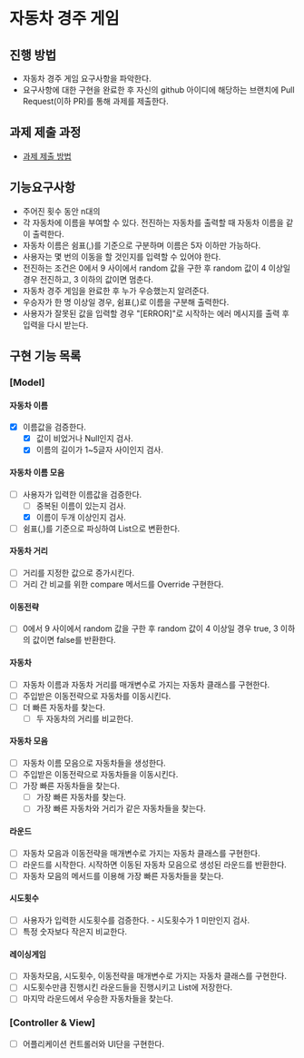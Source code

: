 # 자동차 경주 게임
## 진행 방법
* 자동차 경주 게임 요구사항을 파악한다.
* 요구사항에 대한 구현을 완료한 후 자신의 github 아이디에 해당하는 브랜치에 Pull Request(이하 PR)를 통해 과제를 제출한다.

## 과제 제출 과정
* [과제 제출 방법](https://github.com/next-step/nextstep-docs/tree/master/precourse)

## 기능요구사항
* 주어진 횟수 동안 n대의 
* 각 자동차에 이름을 부여할 수 있다. 전진하는 자동차를 출력할 때 자동차 이름을 같이 출력한다.
* 자동차 이름은 쉼표(,)를 기준으로 구분하며 이름은 5자 이하만 가능하다.
* 사용자는 몇 번의 이동을 할 것인지를 입력할 수 있어야 한다.
* 전진하는 조건은 0에서 9 사이에서 random 값을 구한 후 random 값이 4 이상일 경우 전진하고, 3 이하의 값이면 멈춘다.
* 자동차 경주 게임을 완료한 후 누가 우승했는지 알려준다.
* 우승자가 한 명 이상일 경우, 쉼표(,)로 이름을 구분해 출력한다.
* 사용자가 잘못된 값을 입력할 경우 "[ERROR]"로 시작하는 에러 메시지를 출력 후 입력을 다시 받는다.

## 구현 기능 목록
### [Model]
#### 자동차 이름
* [X] 이름값을 검증한다.
  * [X] 값이 비었거나 Null인지 검사.
  * [X] 이름의 길이가 1~5글자 사이인지 검사.
#### 자동차 이름 모음
* [ ] 사용자가 입력한 이름값을 검증한다.
  * [ ] 중복된 이름이 있는지 검사.
  * [X] 이름이 두개 이상인지 검사.
* [ ] 쉼표(,)를 기준으로 파싱하여 List<Name>으로 변환한다.
#### 자동차 거리
* [ ] 거리를 지정한 값으로 증가시킨다.
* [ ] 거리 간 비교를 위한 compare 메서드를 Override 구현한다.
#### 이동전략
* [ ] 0에서 9 사이에서 random 값을 구한 후 random 값이 4 이상일 경우 true, 3 이하의 값이면 false를 반환한다.
#### 자동차
* [ ] 자동차 이름과 자동차 거리를 매개변수로 가지는 자동차 클래스를 구현한다.
* [ ] 주입받은 이동전략으로 자동차를 이동시킨다.
* [ ] 더 빠른 자동차를 찾는다.
  * [ ] 두 자동차의 거리를 비교한다.
#### 자동차 모음
* [ ] 자동차 이름 모음으로 자동차들을 생성한다.
* [ ] 주입받은 이동전략으로 자동차들을 이동시킨다.
* [ ] 가장 빠른 자동차들을 찾는다.
  * [ ] 가장 빠른 자동차를 찾는다.
  * [ ] 가장 빠른 자동차와 거리가 같은 자동차들을 찾는다.
#### 라운드
* [ ] 자동차 모음과 이동전략을 매개변수로 가지는 자동차 클래스를 구현한다.
* [ ] 라운드를 시작한다. 시작하면 이동된 자동차 모음으로 생성된 라운드를 반환한다.
* [ ] 자동차 모음의 메서드를 이용해 가장 빠른 자동차들을 찾는다.
#### 시도횟수
* [ ] 사용자가 입력한 시도횟수를 검증한다. - 시도횟수가 1 미만인지 검사.
* [ ] 특정 숫자보다 작은지 비교한다.
#### 레이싱게임
* [ ] 자동차모음, 시도횟수, 이동전략을 매개변수로 가지는 자동차 클래스를 구현한다.
* [ ] 시도횟수만큼 진행시킨 라운드들을 진행시키고 List<Round>에 저장한다.
* [ ] 마지막 라운드에서 우승한 자동차들을 찾는다.

### [Controller & View]
* [ ] 어플리케이션 컨트롤러와 UI단을 구현한다.
